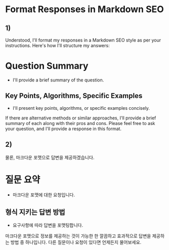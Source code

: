 # Format Responses in Markdown SEO

## 1)
Understood, I'll format my responses in a Markdown SEO style as per your instructions. Here's how I'll structure my answers:

# Question Summary
+ I'll provide a brief summary of the question.
## Key Points, Algorithms, Specific Examples
+ I'll present key points, algorithms, or specific examples concisely.

If there are alternative methods or similar approaches, I'll provide a brief summary of each along with their pros and cons. Please feel free to ask your question, and I'll provide a response in this format.

## 2)
물론, 마크다운 포맷으로 답변을 제공하겠습니다.

# 질문 요약
+ 마크다운 포맷에 대한 요청입니다.

## 형식 지키는 답변 방법
+ 요구사항에 따라 답변을 포맷팅합니다.

마크다운 포맷으로 정보를 제공하는 것이 가능한 한 깔끔하고 효과적으로 답변을 제공하는 방법 중 하나입니다. 다른 질문이나 요청이 있다면 언제든지 물어보세요.